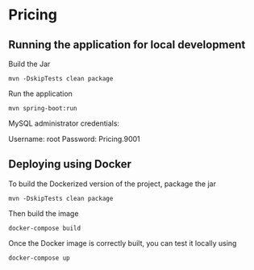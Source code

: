 # Pricing

## Running the application for local development
Build the Jar

```
mvn -DskipTests clean package
```

Run the application
```
mvn spring-boot:run
```

MySQL administrator credentials:

Username: root
Password: Pricing.9001

## Deploying using Docker

To build the Dockerized version of the project, package the jar

```
mvn -DskipTests clean package
```

Then build the image

```
docker-compose build
```

Once the Docker image is correctly built, you can test it locally using

```
docker-compose up
```